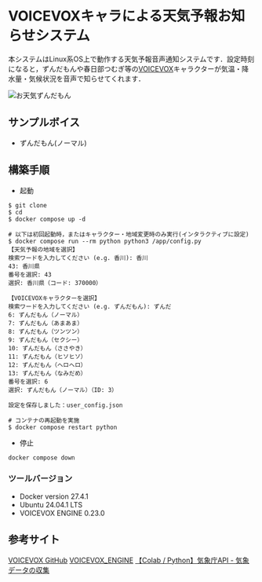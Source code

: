 # VOICEVOXキャラによる天気予報お知らせシステム

本システムはLinux系OS上で動作する天気予報音声通知システムです．設定時刻になると，ずんだもんや春日部つむぎ等の[VOICEVOX](https://voicevox.hiroshiba.jp/product/zundamon/)キャラクターが気温・降水量・気候状況を音声で知らせてくれます．

![お天気ずんだもん](https://github.com/nagotta/Read_aloud_wether_by_VOICEVOX/assets/86472676/9afd77a1-d191-4a83-af65-35a34f885509)

<!--## サンプルボイス ずんだもん-->
## サンプルボイス
- ずんだもん(ノーマル)
<!-- ここにwavを挿入 -->


## 構築手順
- 起動
```
$ git clone 
$ cd 
$ docker compose up -d

# 以下は初回起動時，またはキャラクター・地域変更時のみ実行(インタラクティブに設定)
$ docker compose run --rm python python3 /app/config.py
【天気予報の地域を選択】
検索ワードを入力してください (e.g. 香川): 香川
43: 香川県
番号を選択: 43
選択: 香川県（コード: 370000）

【VOICEVOXキャラクターを選択】
検索ワードを入力してください (e.g. ずんだもん): ずんだ
6: ずんだもん（ノーマル）
7: ずんだもん（あまあま）
8: ずんだもん（ツンツン）
9: ずんだもん（セクシー）
10: ずんだもん（ささやき）
11: ずんだもん（ヒソヒソ）
12: ずんだもん（ヘロヘロ）
13: ずんだもん（なみだめ）
番号を選択: 6
選択: ずんだもん（ノーマル）（ID: 3）

設定を保存しました：user_config.json

# コンテナの再起動を実施
$ docker compose restart python
```
- 停止
```
docker compose down
```

### ツールバージョン

- Docker version 27.4.1
- Ubuntu 24.04.1 LTS
- VOICEVOX ENGINE 0.23.0

## 参考サイト

[VOICEVOX GitHub](https://github.com/VOICEVOX)
[VOICEVOX_ENGINE](https://github.com/VOICEVOX/voicevox_engine/releases)
[【Colab / Python】気象庁API - 気象データの収集](https://qiita.com/T_Ryota/items/ef96d6575404a0fd46dd)
